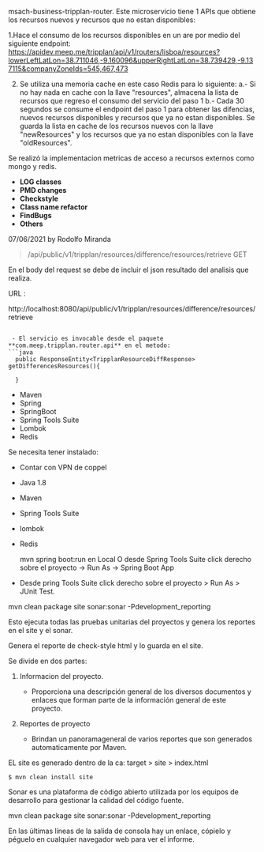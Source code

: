 msach-business-tripplan-router.
Este microservicio tiene 1 APIs que obtiene los recursos nuevos y recursos que no estan disponibles:

1.Hace el consumo de los recursos disponibles en un are por medio del siguiente endpoint:
https://apidev.meep.me/tripplan/api/v1/routers/lisboa/resources?lowerLeftLatLon=38.711046,-9.160096&upperRightLatLon=38.739429,-9.137115&companyZoneIds=545,467,473

2. Se utiliza una memoria cache en este caso Redis para lo siguiente:
	a.- Si no hay nada en cache con la llave "resources", almacena la lista de recursos que regreso el consumo del servicio del paso 1
	b.- Cada 30 segundos se consume el endpoint del paso 1 para obtener las difencias, nuevos recursos disponibles y recursos que ya no 
	estan disponibles. Se guarda la lista en cache de los recursos nuevos con la llave "newResources" y los recursos que ya no estan 
	disponibles con la llave "oldResources".
	
Se realizó la implementacion metricas de acceso a recursos externos como mongo y redis.
- **LOG classes**
- **PMD changes**
- **Checkstyle** 
- **Class name refactor**
- **FindBugs**
- **Others**

07/06/2021 by Rodolfo Miranda

> /api/public/v1/tripplan/resources/difference/resources/retrieve GET

En el body del request se debe de incluir el json resultado del analisis que realiza.

URL :

http://localhost:8080/api/public/v1/tripplan/resources/difference/resources/retrieve

```

 - El servicio es invocable desde el paquete  **com.meep.tripplan.router.api** en el metodo:
```java
  public ResponseEntity<TripplanResourceDiffResponse> getDifferencesResources(){
    
  }

```
* Maven
* Spring
* SpringBoot
* Spring Tools Suite
* Lombok
* Redis


Se necesita tener instalado:
		
- Contar con VPN de coppel 
 - Java 1.8  		
 - Maven 		
 - Spring Tools Suite
 - lombok
 - Redis


    mvn spring boot:run  en Local 
O desde Spring Tools Suite click derecho sobre el proyecto -> Run As -> Spring Boot App



 - Desde pring Tools Suite click derecho sobre el proyecto  > Run As >
   JUnit Test. 
 
 mvn clean package site sonar:sonar -Pdevelopment_reporting 

 Esto ejecuta todas las pruebas unitarias del proyectos y genera los reportes en el site y el sonar.
 


Genera el reporte de check-style html y lo guarda en el site.


Se divide en dos partes:

 1. Informacion del proyecto.

	- Proporciona una descripción general de los diversos documentos y enlaces que forman parte de la información general de este proyecto.
	
2. Reportes de proyecto
	
	- Brindan un panoramageneral de varios reportes que son generados automaticamente por Maven.
	
EL site es generado  dentro de la ca: target > site > index.html
	

	$ mvn clean install site


Sonar es una plataforma de código abierto utilizada por los equipos de desarrollo para gestionar la calidad del código fuente.

mvn clean package site sonar:sonar -Pdevelopment_reporting

En las últimas líneas de la salida de consola hay un enlace, cópielo y péguelo en cualquier navegador web para ver el informe.
